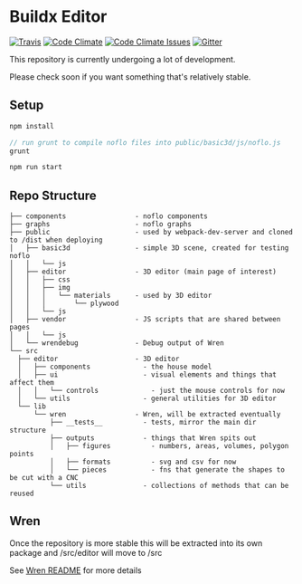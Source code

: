 # Buildx Editor

[![Travis](https://img.shields.io/travis/wikihouseproject/buildx-editor/master.svg)](https://travis-ci.org/wikihouseproject/buildx-editor)
[![Code Climate](https://img.shields.io/codeclimate/github/wikihouseproject/buildx-editor.svg)](https://codeclimate.com/github/wikihouseproject/buildx-editor)
[![Code Climate Issues](https://img.shields.io/codeclimate/issues/github/wikihouseproject/buildx-editor.svg)](https://codeclimate.com/github/wikihouseproject/buildx-editor/issues)
[![Gitter](https://img.shields.io/gitter/room/buildx-sprint/Lobby.svg)](http://gitter.im/buildx-sprint/Lobby)

This repository is currently undergoing a lot of development.

Please check soon if you want something that's relatively stable.

## Setup

```javascript
npm install

// run grunt to compile noflo files into public/basic3d/js/noflo.js
grunt

npm run start
```

## Repo Structure

```
├── components                 - noflo components
├── graphs                     - noflo graphs
├── public                     - used by webpack-dev-server and cloned to /dist when deploying
│   ├── basic3d                - simple 3D scene, created for testing noflo
│   │   └── js
│   ├── editor                 - 3D editor (main page of interest)
│   │   ├── css
│   │   ├── img
│   │   │   └── materials      - used by 3D editor
│   │   │       └── plywood
│   │   └── js
│   ├── vendor                 - JS scripts that are shared between pages
│   │   └── js
│   └── wrendebug              - Debug output of Wren
└── src
  ├── editor                   - 3D editor
  │   ├── components             - the house model
  │   ├── ui                     - visual elements and things that affect them
  │   │   └── controls             - just the mouse controls for now
  │   └── utils                  - general utilities for 3D editor
  └── lib
      └── wren                 - Wren, will be extracted eventually
          ├── __tests__          - tests, mirror the main dir structure
          ├── outputs            - things that Wren spits out
          │   ├── figures          - numbers, areas, volumes, polygon points
          │   ├── formats          - svg and csv for now
          │   └── pieces           - fns that generate the shapes to be cut with a CNC
          └── utils              - collections of methods that can be reused
```

## Wren

Once the repository is more stable this will be extracted into its own package and /src/editor will move to /src

See [Wren README](src/lib/wren/README.md) for more details
